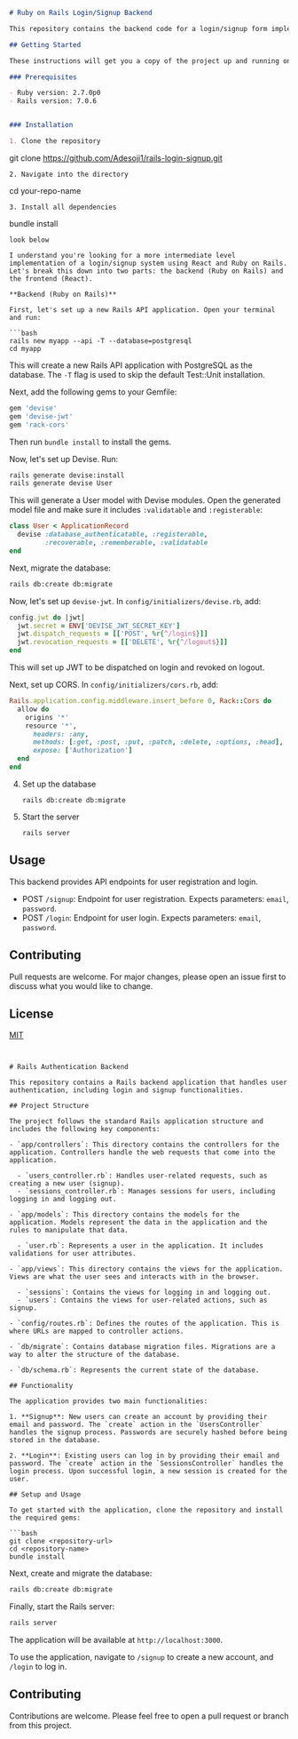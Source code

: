
```markdown
# Ruby on Rails Login/Signup Backend

This repository contains the backend code for a login/signup form implemented using Ruby on Rails.

## Getting Started

These instructions will get you a copy of the project up and running on your local machine for development and testing purposes.

### Prerequisites

- Ruby version: 2.7.0p0 
- Rails version: 7.0.6


### Installation

1. Clone the repository
   ```
   git clone   https://github.com/Adesoji1/rails-login-signup.git
   ```
2. Navigate into the directory
   ```
   cd your-repo-name
   ```
3. Install all dependencies
   ```
   bundle install
   ```
look below

I understand you're looking for a more intermediate level implementation of a login/signup system using React and Ruby on Rails. Let's break this down into two parts: the backend (Ruby on Rails) and the frontend (React).

**Backend (Ruby on Rails)**

First, let's set up a new Rails API application. Open your terminal and run:

```bash
rails new myapp --api -T --database=postgresql
cd myapp
```

This will create a new Rails API application with PostgreSQL as the database. The `-T` flag is used to skip the default Test::Unit installation.

Next, add the following gems to your Gemfile:

```ruby
gem 'devise'
gem 'devise-jwt'
gem 'rack-cors'
```

Then run `bundle install` to install the gems.

Now, let's set up Devise. Run:

```bash
rails generate devise:install
rails generate devise User
```

This will generate a User model with Devise modules. Open the generated model file and make sure it includes `:validatable` and `:registerable`:

```ruby
class User < ApplicationRecord
  devise :database_authenticatable, :registerable,
         :recoverable, :rememberable, :validatable
end
```

Next, migrate the database:

```bash
rails db:create db:migrate
```

Now, let's set up `devise-jwt`. In `config/initializers/devise.rb`, add:

```ruby
config.jwt do |jwt|
  jwt.secret = ENV['DEVISE_JWT_SECRET_KEY']
  jwt.dispatch_requests = [['POST', %r{^/login$}]]
  jwt.revocation_requests = [['DELETE', %r{^/logout$}]]
end
```

This will set up JWT to be dispatched on login and revoked on logout.

Next, set up CORS. In `config/initializers/cors.rb`, add:

```ruby
Rails.application.config.middleware.insert_before 0, Rack::Cors do
  allow do
    origins '*'
    resource '*',
      headers: :any,
      methods: [:get, :post, :put, :patch, :delete, :options, :head],
      expose: ['Authorization']
  end
end
```



4. Set up the database
   ```
   rails db:create db:migrate
   ```
5. Start the server
   ```
   rails server
   ```

## Usage

This backend provides API endpoints for user registration and login. 

- POST `/signup`: Endpoint for user registration. Expects parameters: `email`, `password`.
- POST `/login`: Endpoint for user login. Expects parameters: `email`, `password`.

## Contributing

Pull requests are welcome. For major changes, please open an issue first to discuss what you would like to change.

## License

[MIT](https://choosealicense.com/licenses/mit/)
```


# Rails Authentication Backend

This repository contains a Rails backend application that handles user authentication, including login and signup functionalities.

## Project Structure

The project follows the standard Rails application structure and includes the following key components:

- `app/controllers`: This directory contains the controllers for the application. Controllers handle the web requests that come into the application.

  - `users_controller.rb`: Handles user-related requests, such as creating a new user (signup).
  - `sessions_controller.rb`: Manages sessions for users, including logging in and logging out.

- `app/models`: This directory contains the models for the application. Models represent the data in the application and the rules to manipulate that data.

  - `user.rb`: Represents a user in the application. It includes validations for user attributes.

- `app/views`: This directory contains the views for the application. Views are what the user sees and interacts with in the browser.

  - `sessions`: Contains the views for logging in and logging out.
  - `users`: Contains the views for user-related actions, such as signup.

- `config/routes.rb`: Defines the routes of the application. This is where URLs are mapped to controller actions.

- `db/migrate`: Contains database migration files. Migrations are a way to alter the structure of the database.

- `db/schema.rb`: Represents the current state of the database.

## Functionality

The application provides two main functionalities:

1. **Signup**: New users can create an account by providing their email and password. The `create` action in the `UsersController` handles the signup process. Passwords are securely hashed before being stored in the database.

2. **Login**: Existing users can log in by providing their email and password. The `create` action in the `SessionsController` handles the login process. Upon successful login, a new session is created for the user.

## Setup and Usage

To get started with the application, clone the repository and install the required gems:

```bash
git clone <repository-url>
cd <repository-name>
bundle install
```

Next, create and migrate the database:

```bash
rails db:create db:migrate
```

Finally, start the Rails server:

```bash
rails server
```

The application will be available at `http://localhost:3000`.

To use the application, navigate to `/signup` to create a new account, and `/login` to log in.

## Contributing

Contributions are welcome. Please feel free to open a pull request or branch from this project.

## 